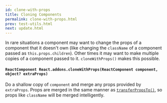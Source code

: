 ```yaml
---
id: clone-with-props
title: Cloning Components
permalink: clone-with-props.html
prev: test-utils.html
next: update.html
---
```


In rare situations a component may want to change the props of a component that it doesn't own (like changing the `className` of a component passed as `this.props.children`). Other times it may want to make multiple copies of a component passed to it. `cloneWithProps()` makes this possible.

#### `ReactComponent React.addons.cloneWithProps(ReactComponent component, object? extraProps)`

Do a shallow copy of `component` and merge any props provided by `extraProps`. Props are merged in the same manner as [`transferPropsTo()`](/react/docs/component-api.html#transferpropsto), so props like `className` will be merged intelligently.
